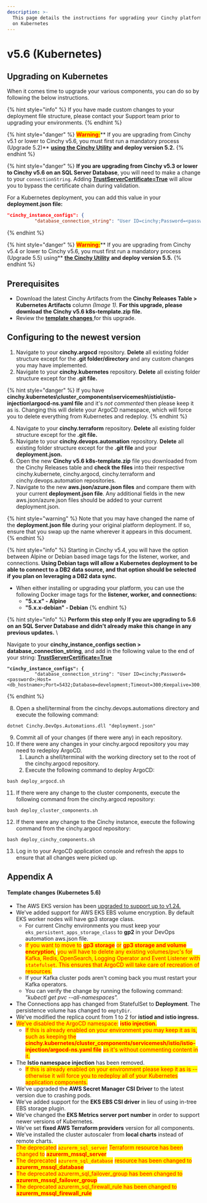 ```yaml
---
description: >-
  This page details the instructions for upgrading your Cinchy platform to v5.6
  on Kubernetes
---
```


# v5.6 (Kubernetes)

## Upgrading on Kubernetes

When it comes time to upgrade your various components, you can do so by following the below instructions.

{% hint style="info" %}
If you have made custom changes to your deployment file structure, please contact your Support team prior to upgrading your environments.
{% endhint %}

{% hint style="danger" %}
<mark style="color:red;">**Warning:**</mark>\*\* If you are upgrading from Cinchy v5.1 or lower to Cinchy v5.6, you must first run a mandatory process (Upgrade 5.2)\*\* [**using the Cinchy Utility**](../cinchy-upgrade-utility.md) **and deploy version 5.2.**
{% endhint %}

{% hint style="danger" %}
**If you are upgrading from Cinchy v5.3 or lower to Cinchy v5.6 on an SQL Server Database**, you will need to make a change to your `connectionString`. Adding [**TrustServerCertificate=True**](https://learn.microsoft.com/en-us/dotnet/api/system.data.sqlclient.sqlconnectionstringbuilder.trustservercertificate?view=dotnet-plat-ext-6.0) will allow you to bypass the certificate chain during validation.

For a Kubernetes deployment, you can add this value in your **deployment.json file:**

```json
"cinchy_instance_configs": {
          "database_connection_string": "User ID=cinchy;Password=<password>;Host=<db_hostname>;Port=5432;Database=development;Timeout=300;Keepalive=300;TrustServerCertificate=True"}
```
{% endhint %}

{% hint style="danger" %}
<mark style="color:red;">**Warning:**</mark>\*\* If you are upgrading from Cinchy v5.4 or lower to Cinchy v5.6, you must first run a mandatory process (Upgrade 5.5) using\*\* [**the Cinchy Utility**](../cinchy-upgrade-utility.md) **and deploy version 5.5.**
{% endhint %}

## Prerequisites

* Download the latest Cinchy Artifacts from the **Cinchy Releases Table > Kubernetes Artifacts** column _(Image 1)._ **For this upgrade, please download the Cinchy v5.6 k8s-template.zip file.**
* Review the [**template changes** ](v5.6-kubernetes.md#template-changes-kubernetes-5.6)for this upgrade.

## Configuring to the newest version

1. Navigate to your **cinchy.argocd** repository. **Delete** all existing folder structure except for the **.git folder/directory** and any custom changes you may have implemented.
2. Navigate to your **cinchy.kubernetes** repository. **Delete** all existing folder structure except for the **.git file.**

{% hint style="danger" %}
If you have **cinchy.kubernetes\cluster\_components\servicemesh\istio\istio-injection\argocd-ns.yaml file** and it's _not commented_ then please keep it as is. Changing this will delete your ArgoCD namespace, which will force you to delete everything from Kubernetes and redeploy.
{% endhint %}

4. Navigate to your **cinchy.terraform** repository. **Delete** all existing folder structure except for the **.git file.**
5. Navigate to your **cinchy.devops.automation** repository. **Delete** all existing folder structure except for the **.git file** and your **deployment.json.**
6. Open the new **Cinchy v5.6 k8s-template.zip** file you downloaded from the Cinchy Releases table and **check the files** into their respective cinchy.kubernete, cinchy.argocd, cinchy.terraform and cinchy.devops.automation repositories.
7. Navigate to the new **aws.json/azure.json files** and compare them with your current **deployment.json file**. Any additional fields in the new aws.json/azure.json files should be added to your current deployment.json.

{% hint style="warning" %}
Note that you may have changed the name of the **deployment.json file** during your original platform deployment. If so, ensure that you swap up the name wherever it appears in this document.
{% endhint %}

{% hint style="info" %}
Starting in Cinchy v5.4, you will have the option between Alpine or Debian based image tags for the listener, worker, and connections. **Using Debian tags will allow a Kubernetes deployment to be able to connect to a DB2 data source, and that option should be selected if you plan on leveraging a DB2 data sync.**

* When either installing or upgrading your platform, you can use the following Docker image tags for the **listener, worker, and connections:**
  * **"5.x.x" - Alpine**
  * **"5.x.x-debian" - Debian**
{% endhint %}

{% hint style="info" %}
**Perform this step only If you are upgrading to 5.6 on an SQL Server Database and didn't already make this change in any previous updates.** \\

Navigate to your **cinchy\_instance\_configs section > database\_connection\_string**, and add in the following value to the end of your string: [**TrustServerCertificate=True**](https://learn.microsoft.com/en-us/dotnet/api/system.data.sqlclient.sqlconnectionstringbuilder.trustservercertificate?view=dotnet-plat-ext-6.0)

<pre><code><strong>"cinchy_instance_configs": {
</strong>          "database_connection_string": "User ID=cinchy;Password=&#x3C;password>;Host=&#x3C;db_hostname>;Port=5432;Database=development;Timeout=300;Keepalive=300;TrustServerCertificate=True"},
</code></pre>
{% endhint %}

8. Open a shell/terminal from the cinchy.devops.automations directory and execute the following command:

```
dotnet Cinchy.DevOps.Automations.dll "deployment.json"
```

9. Commit all of your changes (if there were any) in each repository.
10. If there were any changes in your cinchy.argocd repository you may need to redeploy ArgoCD.
    1. Launch a shell/terminal with the working directory set to the root of the cinchy.argocd repository.
    2. Execute the following command to deploy ArgoCD:

```
bash deploy_argocd.sh
```

11. If there were any change to the cluster components, execute the following command from the cinchy.argocd repository:

```
bash deploy_cluster_components.sh
```

12. If there were any change to the Cinchy instance, execute the following command from the cinchy.argocd repository:

```
bash deploy_cinchy_components.sh
```

13. Log in to your ArgoCD application console and refresh the apps to ensure that all changes were picked up.

## Appendix A

#### Template changes (Kubernetes 5.6)

* The AWS EKS version has been [upgraded to support up to v1.24.](upgrading-aws-eks-kubernetes-version.md)
* We've added support for AWS EKS EBS volume encryption. By default EKS worker nodes will have gp3 storage class.
  * For current Cinchy environments you must keep your `eks_persistent_apps_storage_class` to **gp2** in your DevOps automation aws.json file.
  * <mark style="color:red;">If you want to move to</mark> <mark style="color:red;">**gp3 storage**</mark> <mark style="color:red;">or</mark> <mark style="color:red;">**gp3 storage and volume encryption,**</mark> <mark style="color:red;">you will have to delete any existing volumes/pvc's for Kafka, Redis, OpenSearch, Logging Operator and Event Listener with</mark> <mark style="color:red;"></mark><mark style="color:red;">`statefulset`</mark><mark style="color:red;">. This ensures that ArgoCD will take care of recreation of resources.</mark>
  * If your Kafka cluster pods aren't coming back you must restart your Kafka operators.
  * You can verify the change by running the following command: _"kubectl get pvc --all-namespaces"._
* The Connections app has changed from StatefulSet to **Deployment**. The persistence volume has changed to `emptyDir`.
* We've modified the replica count from 1 to 2 for **istiod and istio ingress.**
* <mark style="color:red;">We've disabled the ArgoCD namespace:</mark> <mark style="color:red;">**istio injection.**</mark>
  * <mark style="color:red;">If this is already enabled on your environment you may keep it as is, such as keeping the</mark> <mark style="color:red;">**cinchy.kubernetes/cluster\_components/servicemesh/istio/istio-injection/argocd-ns.yaml file**</mark> <mark style="color:red;">as it's without commenting content in it.</mark>
* The **Istio namespace injection** has been removed.
  * <mark style="color:red;">If this is already enabled on your environment please keep it as is -- otherwise it will force you to redeploy all of your Kubernetes application components.</mark>
* We've upgraded the **AWS Secret Manager CSI Driver** to the latest version due to crashing pods.
* We've added support for the **EKS EBS CSI driver** in lieu of using in-tree EBS storage plugin.
* We've changed the **EKS Metrics server port number** in order to support newer versions of Kubernetes.
* We've set **fixed AWS Terraform providers** version for all components.
* We've installed the cluster autoscaler from **local charts** instead of remote charts.
* <mark style="color:red;">The deprecated</mark> <mark style="color:red;"></mark><mark style="color:red;">`azurerm_sql_server`</mark> <mark style="color:red;"></mark><mark style="color:red;">Terraform resource has been changed to</mark> <mark style="color:red;">**azurerm\_mssql\_server**</mark>
* <mark style="color:red;">The deprecated</mark> <mark style="color:red;"></mark><mark style="color:red;">`azurerm_sql_database`</mark> <mark style="color:red;"></mark><mark style="color:red;">resource has been changed to</mark> <mark style="color:red;">**azurerm\_mssql\_database**</mark>
* <mark style="color:red;">The deprecated azurerm\_sql\_failover\_group has been changed to</mark> <mark style="color:red;">**azurerm\_mssql\_failover\_group**</mark>
* <mark style="color:red;">The deprecated azurerm\_sql\_firewall\_rule has been changed to</mark> <mark style="color:red;">**azurerm\_mssql\_firewall\_rule**</mark>
